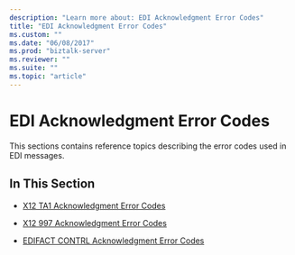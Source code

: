 ```yaml
---
description: "Learn more about: EDI Acknowledgment Error Codes"
title: "EDI Acknowledgment Error Codes"
ms.custom: ""
ms.date: "06/08/2017"
ms.prod: "biztalk-server"
ms.reviewer: ""
ms.suite: ""
ms.topic: "article"
---
```

# EDI Acknowledgment Error Codes
This sections contains reference topics describing the error codes used in EDI messages.  
  
## In This Section  
  
-   [X12 TA1 Acknowledgment Error Codes](../core/x12-ta1-acknowledgment-error-codes.md)  
  
-   [X12 997 Acknowledgment Error Codes](../core/x12-997-acknowledgment-error-codes.md)  
  
-   [EDIFACT CONTRL Acknowledgment Error Codes](../core/edifact-contrl-acknowledgment-error-codes.md)
